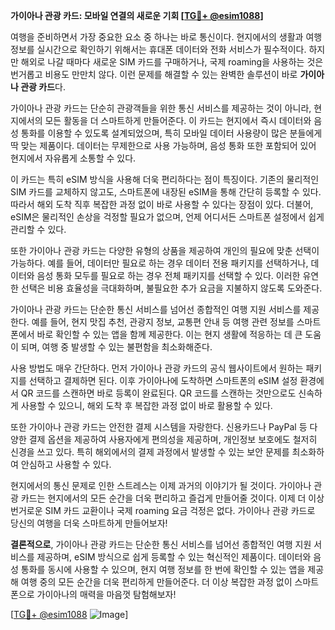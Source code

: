 **가이아나 관광 카드: 모바일 연결의 새로운 기회 [[TG💪+ @esim1088](https://t.me/s/esim1088)]**

여행을 준비하면서 가장 중요한 요소 중 하나는 바로 통신이다. 현지에서의 생활과 여행 정보를 실시간으로 확인하기 위해서는 휴대폰 데이터와 전화 서비스가 필수적이다. 하지만 해외로 나갈 때마다 새로운 SIM 카드를 구매하거나, 국제 roaming을 사용하는 것은 번거롭고 비용도 만만치 않다. 이런 문제를 해결할 수 있는 완벽한 솔루션이 바로 **가이아나 관광 카드**다.

가이아나 관광 카드는 단순히 관광객들을 위한 통신 서비스를 제공하는 것이 아니라, 현지에서의 모든 활동을 더 스마트하게 만들어준다. 이 카드는 현지에서 즉시 데이터와 음성 통화를 이용할 수 있도록 설계되었으며, 특히 모바일 데이터 사용량이 많은 분들에게 딱 맞는 제품이다. 데이터는 무제한으로 사용 가능하며, 음성 통화 또한 포함되어 있어 현지에서 자유롭게 소통할 수 있다.

이 카드는 특히 eSIM 방식을 사용해 더욱 편리하다는 점이 특징이다. 기존의 물리적인 SIM 카드를 교체하지 않고도, 스마트폰에 내장된 eSIM을 통해 간단히 등록할 수 있다. 따라서 해외 도착 직후 복잡한 과정 없이 바로 사용할 수 있다는 장점이 있다. 더불어, eSIM은 물리적인 손상을 걱정할 필요가 없으며, 언제 어디서든 스마트폰 설정에서 쉽게 관리할 수 있다.

또한 가이아나 관광 카드는 다양한 유형의 상품을 제공하여 개인의 필요에 맞춘 선택이 가능하다. 예를 들어, 데이터만 필요로 하는 경우 데이터 전용 패키지를 선택하거나, 데이터와 음성 통화 모두를 필요로 하는 경우 전체 패키지를 선택할 수 있다. 이러한 유연한 선택은 비용 효율성을 극대화하며, 불필요한 추가 요금을 지불하지 않도록 도와준다.

가이아나 관광 카드는 단순한 통신 서비스를 넘어선 종합적인 여행 지원 서비스를 제공한다. 예를 들어, 현지 맛집 추천, 관광지 정보, 교통편 안내 등 여행 관련 정보를 스마트폰에서 바로 확인할 수 있는 앱을 함께 제공한다. 이는 현지 생활에 적응하는 데 큰 도움이 되며, 여행 중 발생할 수 있는 불편함을 최소화해준다.

사용 방법도 매우 간단하다. 먼저 가이아나 관광 카드의 공식 웹사이트에서 원하는 패키지를 선택하고 결제하면 된다. 이후 가이아나에 도착하면 스마트폰의 eSIM 설정 환경에서 QR 코드를 스캔하면 바로 등록이 완료된다. QR 코드를 스캔하는 것만으로도 신속하게 사용할 수 있으니, 해외 도착 후 복잡한 과정 없이 바로 활용할 수 있다.

또한 가이아나 관광 카드는 안전한 결제 시스템을 자랑한다. 신용카드나 PayPal 등 다양한 결제 옵션을 제공하여 사용자에게 편의성을 제공하며, 개인정보 보호에도 철저히 신경을 쓰고 있다. 특히 해외에서의 결제 과정에서 발생할 수 있는 보안 문제를 최소화하여 안심하고 사용할 수 있다.

현지에서의 통신 문제로 인한 스트레스는 이제 과거의 이야기가 될 것이다. 가이아나 관광 카드는 현지에서의 모든 순간을 더욱 편리하고 즐겁게 만들어줄 것이다. 이제 더 이상 번거로운 SIM 카드 교환이나 국제 roaming 요금 걱정은 없다. 가이아나 관광 카드로 당신의 여행을 더욱 스마트하게 만들어보자!

**결론적으로**, 가이아나 관광 카드는 단순한 통신 서비스를 넘어선 종합적인 여행 지원 서비스를 제공하며, eSIM 방식으로 쉽게 등록할 수 있는 혁신적인 제품이다. 데이터와 음성 통화를 동시에 사용할 수 있으며, 현지 여행 정보를 한 번에 확인할 수 있는 앱을 제공해 여행 중의 모든 순간을 더욱 편리하게 만들어준다. 더 이상 복잡한 과정 없이 스마트폰으로 가이아나의 매력을 마음껏 탐험해보자!

[[TG💪+ @esim1088](https://t.me/s/esim1088) ![Image](https://i.postimg.cc/Y0z9fWf4/image.png)]